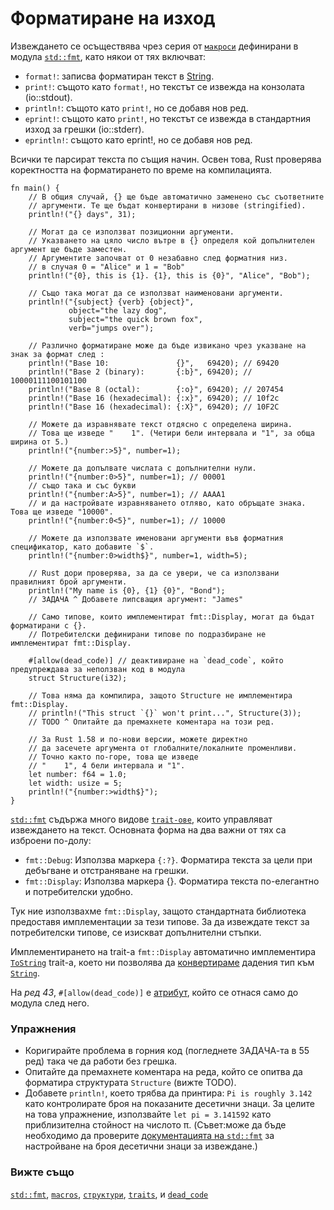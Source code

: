 # Форматиране на изход

Извеждането се осъществява чрез серия от [`макроси`][macros] дефинирани в модула
[`std::fmt`][fmt], като някои от тях включват:

* `format!`: записва форматиран текст в [String][string].
* `print!`: същото като `format!`, но текстът се извежда на конзолата (io::stdout).
* `println!`: същото като `print!`, но се добавя нов ред.
* `eprint!`: същото като `print!`, но текстът се извежда в стандартния изход за грешки (io::stderr).
* `eprintln!`: същото като eprint!, но се добавя нов ред.

Всички те парсират текста по същия начин.
Освен това, Rust проверява коректността на форматирането по време на компилацията.

```rust,editable,ignore,mdbook-runnable
fn main() {
    // В общия случай, {} ще бъде автоматично заменено със съответните
    // аргументи. Те ще бъдат конвертирани в низове (stringified).
    println!("{} days", 31);

    // Могат да се използват позиционни аргументи. 
    // Указването на цяло число вътре в {} определя кой допълнителен аргумент ще бъде заместен.
    // Аргументите започват от 0 незабавно след форматния низ.
    // в случая 0 = "Alice" и 1 = "Bob"
    println!("{0}, this is {1}. {1}, this is {0}", "Alice", "Bob");

    // Също така могат да се използват наименовани аргументи.
    println!("{subject} {verb} {object}",
             object="the lazy dog",
             subject="the quick brown fox",
             verb="jumps over");

    // Различно форматиране може да бъде извикано чрез указване на знак за формат след :
    println!("Base 10:               {}",   69420); // 69420
    println!("Base 2 (binary):       {:b}", 69420); // 10000111100101100
    println!("Base 8 (octal):        {:o}", 69420); // 207454
    println!("Base 16 (hexadecimal): {:x}", 69420); // 10f2c
    println!("Base 16 (hexadecimal): {:X}", 69420); // 10F2C

    // Можете да изравнявате текст отдясно с определена ширина.  
    // Това ще изведе "    1". (Четири бели интервала и "1", за обща ширина от 5.)
    println!("{number:>5}", number=1);

    // Можете да допълвате числата с допълнителни нули.
    println!("{number:0>5}", number=1); // 00001
    // също така и със букви
    println!("{number:A>5}", number=1); // AAAA1
    // и да настройвате изравняването отляво, като обръщате знака. Това ще изведе "10000".
    println!("{number:0<5}", number=1); // 10000

    // Можете да използвате именовани аргументи във форматния спецификатор, като добавите `$`.
    println!("{number:0>width$}", number=1, width=5);

    // Rust дори проверява, за да се увери, че са използвани правилният брой аргументи.
    println!("My name is {0}, {1} {0}", "Bond");
    // ЗАДАЧА ^ Добавете липсващия аргумент: "James"

    // Само типове, които имплементират fmt::Display, могат да бъдат форматирани с {}. 
    // Потребителски дефинирани типове по подразбиране не имплементират fmt::Display.

    #[allow(dead_code)] // деактивиране на `dead_code`, който предупреждава за неползван код в модула
    struct Structure(i32);

    // Това няма да компилира, защото Structure не имплементира fmt::Display.
    // println!("This struct `{}` won't print...", Structure(3));
    // TODO ^ Опитайте да премахнете коментара на този ред.

    // За Rust 1.58 и по-нови версии, можете директно 
    // да засечете аргумента от глобалните/локалните променливи. 
    // Точно както по-горе, това ще изведе
    // "    1", 4 бели интервала и "1".
    let number: f64 = 1.0;
    let width: usize = 5;
    println!("{number:>width$}");
}
```

[`std::fmt`][fmt] съдържа много видове [`trait-ове`][traits], които управляват извеждането на текст.
Основната форма на два важни от тях са изброени по-долу:

* `fmt::Debug`: Използва маркера `{:?}`. Форматира текста за цели при дебъгване и отстраняване на грешки.
* `fmt::Display`: Използва маркера {}. Форматира текста по-елегантно и потребителски удобно.

Тук ние използвахме `fmt::Display`, защото стандартната библиотека предоставя имплементации за тези типове.
За да извеждате текст за потребителски типове, се изискват допълнителни стъпки.

Имплементирането на trait-а `fmt::Display` автоматично имплементира
[`ToString`] trait-а, което ни позволява да [конвертираме] дадения тип към [`String`][string].

На *ред 43*, `#[allow(dead_code)]` е [атрибут], който се отнася само до модула след него.

### Упражнения

* Коригирайте проблема в горния код (погледнете ЗАДАЧА-та в 55 ред) така че да работи без грешка.
* Опитайте да премахнете коментара на реда, който се опитва да форматира структурата `Structure` (вижте TODO).
* Добавете `println!`, което трябва да принтира: `Pi is roughly 3.142` като контролирате броя на показаните десетични знаци. За целите на това упражнение, използвайте
`let pi = 3.141592` като приблизителна стойност на числото π. (Съвет:може да бъде необходимо да проверите [документацията на `std::fmt`][fmt] за настройване на броя десетични знаци за извеждане.)

### Вижте също

[`std::fmt`][fmt], [`macros`][macros], [`структури`][structs], [`traits`][traits], и [`dead_code`][dead_code]

[fmt]: https://doc.rust-lang.org/std/fmt/
[macros]: ../macros.md
[string]: ../std/str.md
[structs]: ../custom_types/structs.md
[traits]: https://doc.rust-lang.org/std/fmt/#formatting-traits
[`ToString`]: https://doc.rust-lang.org/std/string/trait.ToString.html
[конвертираме]: ../conversion/string.md
[атрибут]: ../attribute.md
[dead_code]: ../attribute/unused.md
